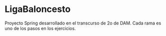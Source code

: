 # LigaBaloncesto
Proyecto Spring desarrollado en el transcurso de 2o de DAM. Cada rama es uno de los pasos en los ejercicios.
